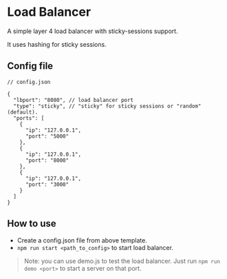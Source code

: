 # Load Balancer
A simple layer 4 load balancer with sticky-sessions support.

It uses hashing for sticky sessions.

## Config file
```
// config.json

{
  "lbport": "8080", // load balancer port
  "type": "sticky", // "sticky" for sticky sessions or "random" (default). 
  "ports": [
    {
      "ip": "127.0.0.1",
      "port": "5000"
    },
    {
      "ip": "127.0.0.1",
      "port": "8000"
    },
    {
      "ip": "127.0.0.1",
      "port": "3000"
    }
  ]
}

```

## How to use
- Create a config.json file from above template.
- `npm run start <path_to_config>` to start load balancer.
> Note: you can use demo.js to test the load balancer. Just run `npm run demo <port>` to start a server on that port.
